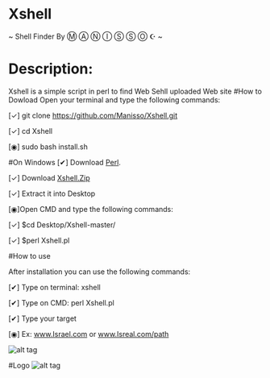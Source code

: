 # Xshell
~ Shell Finder By Ⓜ Ⓐ Ⓝ Ⓘ Ⓢ Ⓢ Ⓞ  ☪ ~
# Description:
Xshell is a simple script in perl to find Web Sehll uploaded Web site
#How to Dowload
Open your terminal and type the following commands:

[✓] git clone https://github.com/Manisso/Xshell.git

[✓] cd Xshell

[◉] sudo bash install.sh

#On Windows 
[✔] Download [Perl](http://www.activestate.com/activeperl/downloads).

[✓] Download [Xshell.Zip](https://github.com/Manisso/Xshell/archive/master.zip)

[✓] Extract it into Desktop

[◉]Open CMD and type the following commands:

[✓] $cd Desktop/Xshell-master/

[✓] $perl Xshell.pl



#How to use

 After installation you can use the following commands:

[✔] Type on terminal: xshell

[✔] Type on CMD: perl Xshell.pl

[✔] Type your target

[◉] Ex: www.Israel.com or www.Isreal.com/path


![alt tag](http://img15.hostingpics.net/pics/563715Screenshot291610160816062016CET042104.png)

#Logo
![alt tag](https://media.giphy.com/media/3o72Fi2tOJRVTbApd6/giphy.gif)
